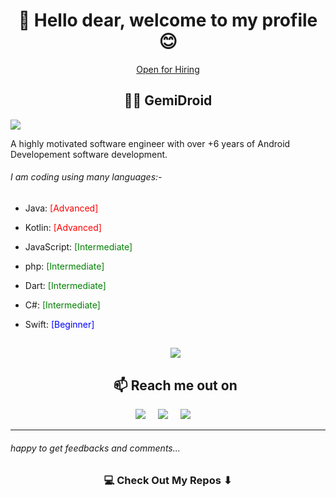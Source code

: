 <h1 align="center"> 👋 Hello dear, welcome to my profile 😊</h1>
<p align="center">  <a href="https://www.linkedin.com/in/gemidroid/">Open for Hiring</a></p> 

<h2 align="center"> 👨‍💻 GemiDroid</h2>
<p>
  <img src="https://onlinecoursetutorials.com/wp-content/uploads/2022/02/What-is-Kotlin-and-its-advantages-and-disadvantages-of-Kotlin.png"/>
</p>
<h7>A highly motivated software engineer with over +6 years of Android Developement software development.</h7>
<h6>I am coding using many languages:- </h6>

- Java:<font color ="red"> [Advanced]</font>
- Kotlin: <font color ="red">[Advanced]</font>
- JavaScript: <font color ="green">[Intermediate]</font>
- php: <font color ="green">[Intermediate]</font>
- Dart: <font color ="green">[Intermediate]</font>
- C#: <font color ="green">[Intermediate]</font>
- Swift: <font color ="blue">[Beginner]</font>

  <h2 align="center"><a href="https://github.com/GemiDroid"> <img src="https://komarev.com/ghpvc/?username=gemidroid&style=flat" /> </a> </h2>
  <h2  align="center">📫 Reach me out on</h2>

<p align="center">
  <a target="_blank"href="http://bit.ly/3PFZ2cE"><img src="https://img.shields.io/badge/linkedin-%230077B5.svg?&style=for-the-badge&logo=linkedin&logoColor=white"/></a>&nbsp;&nbsp;&nbsp;&nbsp;
  <a target="_blank"href="http://bit.ly/3NYOlRa"><img src="https://img.shields.io/badge/twitter-%231DA1F2.svg?&style=for-the-badge&logo=twitter&logoColor=white" /></a>&nbsp;&nbsp;&nbsp;&nbsp;
  <a href="mailto:eng.ahmedgemi@gmail.com?subject=Hello%20GemiDroid,%20From%20Github"><img src="https://img.shields.io/badge/gmail-%23D14836.svg?&style=for-the-badge&logo=gmail&logoColor=white" /></a>&nbsp;&nbsp;&nbsp;&nbsp;
</p>
<hr>
<h6>happy to get feedbacks and comments...</h6>

<h3 align="center">💻 Check Out My Repos ⬇ </h3>
